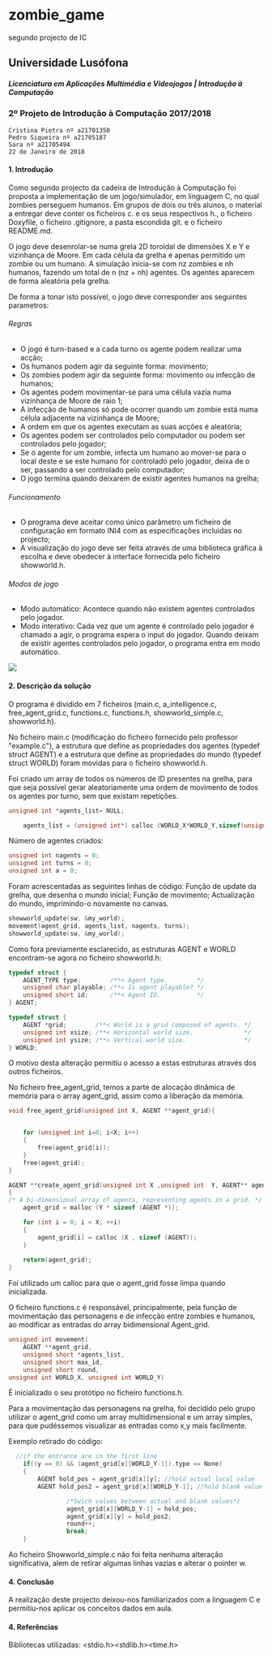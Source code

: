 # zombie_game
segundo projecto de IC
## Universidade Lusófona
##### Licenciatura em Aplicações Multimédia e Videojogos | Introdução à Computação

### 2º Projeto de Introdução à Computação 2017/2018

	Cristina Pietra nº a21701350
	Pedro Siqueira nº a21705187
  	Sara nº a21705494
	22 de Janeiro de 2018

#### 1. Introdução

Como segundo projecto da cadeira de Introdução à Computação foi proposta a implementação de um jogo/simulador, em linguagem C, no qual zombies perseguem humanos.
Em grupos de dois ou três alunos, o material a entregar deve conter os ficheiros c. e os seus respectivos h., o ficheiro Doxyfile, o ficheiro .gitignore, a pasta escondida git. e o ficheiro README.md.

O jogo deve desenrolar-se numa grela 2D toroidal de dimensões X e Y e vizinhança de Moore. Em cada célula da grelha é apenas permitido um zombie ou um humano.
A simulação inicia-se com nz zombies e nh humanos, fazendo um total de n (nz + nh) agentes. Os agentes aparecem de forma aleatória pela grelha.

De forma a tonar isto possível, o jogo deve corresponder aos seguintes parametros: 


###### Regras

* O jogo é turn-based e a cada turno os agente podem realizar uma acção;
* Os humanos podem agir da seguinte forma: movimento;
* Os zombies podem agir da seguinte forma: movimento ou infecção de humanos;
* Os agentes podem movimentar-se para uma célula vazia numa vizinhança de Moore de raio 1;
* A infecção de humanos só pode ocorrer quando um zombie está numa célula adjacente na vizinhança de Moore;
* A ordem em que os agentes executam as suas acções é aleatória;
* Os agentes podem ser controlados pelo computador ou podem ser controlados pelo jogador;
* Se o agente for um zombie, infecta um humano ao mover-se para o local deste e se este humano for controlado pelo jogador, deixa de o ser, passando a ser controlado pelo computador;
* O jogo termina quando deixarem de existir agentes humanos na grelha;

###### Funcionamento

* O programa deve aceitar como único parâmetro um ficheiro de configuração em formato INI4 com as especificações incluidas no projecto; 
* A visualização do jogo deve ser feita através de uma biblioteca gráfica à escolha e deve obedecer à interface fornecida pelo ficheiro showworld.h.

###### Modos de jogo

* Modo automático: Acontece quando não existem agentes controlados pelo jogador.
* Modo interativo: Cada vez que um agente é controlado pelo jogador é chamado a agir, o programa espera o input do jogador. Quando deixam de existir agentes controlados pelo jogador, o programa entra em modo automático.


![](./fluxograma.svg)


#### 2. Descrição da solução

O programa é dividido em 7 ficheiros (main.c, a_intelligence.c, free_agent_grid.c, functions.c, functions.h, showworld_simple.c, showworld.h).

No ficheiro main.c (modificação do ficheiro fornecido pelo professor "example.c"), a estrutura que define as propriedades dos agentes (typedef struct AGENT) e a estrutura que define as propriedades do mundo (typedef struct WORLD) foram movidas para o ficheiro showworld.h.

Foi criado um array de todos os números de ID presentes na grelha, para que seja possível gerar aleatoriamente uma ordem de movimento de todos os agentes por turno, sem que existam repetições.

```c
unsigned int *agents_list= NULL;

    agents_list = (unsigned int*) calloc (WORLD_X*WORLD_Y,sizeof(unsigned int));
```

Número de agentes criados:

```c
unsigned int nagents = 0;
unsigned int turns = 0;
unsigned int a = 0;
```

Foram acrescentadas as seguintes linhas de código: 
Função de update da grelha, que desenha o mundo inicial; 
Função de movimento;
Actualização do mundo, imprimindo-o novamente no canvas.

```c
showworld_update(sw, &my_world);
movement(agent_grid, agents_list, nagents, turns);
showworld_update(sw, &my_world);
```

Como fora previamente esclarecido, as estruturas AGENT e WORLD encontram-se agora no ficheiro showworld.h:

```c
typedef struct {
    AGENT_TYPE type;        /**< Agent type.        */
    unsigned char playable; /**< Is agent playable? */
    unsigned short id;      /**< Agent ID.          */
} AGENT;
```


```c
typedef struct {
    AGENT *grid;        /**< World is a grid composed of agents. */
    unsigned int xsize; /**< Horizontal world size.              */
    unsigned int ysize; /**< Vertical world size.                */
} WORLD;
```

O motivo desta alteração permitiu o acesso a estas estruturas através dos outros ficheiros.

No ficheiro free_agent_grid, temos a parte de alocação dinâmica de memória para o array agent_grid, assim como a liberação da memória.
```c
void free_agent_grid(unsigned int X, AGENT **agent_grid){


	for (unsigned int i=0; i<X; i++)
	{
		free(agent_grid[i]);
	}
	free(agent_grid);
}

AGENT **create_agent_grid(unsigned int X ,unsigned int  Y, AGENT** agent_grid) 
{
/* A bi-dimensional array of agents, representing agents in a grid. */
 	agent_grid = malloc (Y * sizeof (AGENT *));

	for (int i = 0; i < X; ++i)
	{
      	agent_grid[i] = calloc (X , sizeof (AGENT));
 	}
 	
 	return(agent_grid);
} 
```
Foi utilizado um calloc para que o agent_grid fosse limpa quando inicializada.

O ficheiro functions.c é responsável, principalmente, pela função de movimentação das personagens e de infecção entre zombies e humanos, ao modificar as entradas do array bidimensional Agent_grid.
```c
unsigned int movement(
    AGENT **agent_grid,
    unsigned short *agents_list,
    unsigned short max_id, 
    unsigned short round,
unsigned int WORLD_X, unsigned int WORLD_Y) 
```
É inicializado o seu protótipo no ficheiro functions.h.

Para a movimentação das personagens na grelha, foi decidido pelo grupo utilizar o agent_grid como um array multidimensional e um array simples, para que pudéssemos visualizar as entradas como x,y mais facilmente.

Exemplo retirado do código:
```c
  //if the entrance are in the first line
  	if((y == 0) && (agent_grid[x][WORLD_Y-1]).type == None)
	{
		AGENT hold_pos = agent_grid[x][y]; //hold actual local value
		AGENT hold_pos2 = agent_grid[x][WORLD_Y-1]; //hold blank value

                /*Swich values between actual and blank values*/
                agent_grid[x][WORLD_Y-1] = hold_pos;
                agent_grid[x][y] = hold_pos2;  
            	round++;
                break;
	}
```
Ao ficheiro Showworld_simple.c não foi feita nenhuma alteração significativa, alem de retirar algumas linhas vazias e alterar o pointer w.


#### 4. Conclusão

A realização deste projecto deixou-nos familiarizados com a linguagem C e permitiu-nos aplicar os conceitos dados em aula.

#### 4. Referências

Bibliotecas utilizadas: <stdio.h><stdlib.h><time.h>

